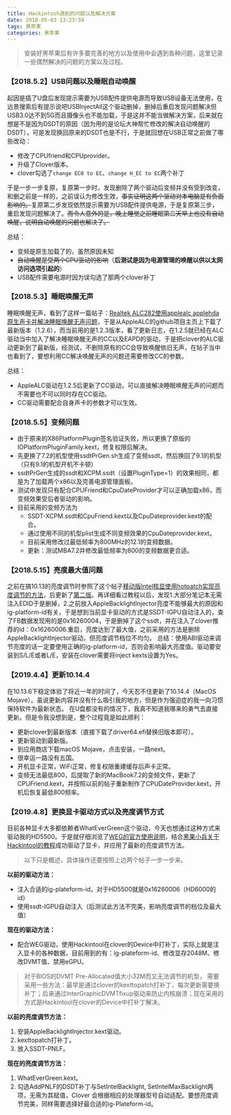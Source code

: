 ```yaml
---
title: Hackintosh遇到的问题以及解决方案
date: 2018-05-03 13:23:59
tags: 黑苹果
categories: 黑苹果
---
```

> 安装好黑苹果后有许多要完善的地方以及使用中会遇到各种问题，这里记录一些偶然解决的问题的方案以及过程。

### 【2018.5.2】USB问题以及睡眠自动唤醒

起因是插了U盘后发现提示需要为USB配件提供电源而导致USB设备无法使用，在远景搜索后有提示说吧USBInjectAll这个驱动删掉，删掉后重启发现问题解决但USB3.0达不到5G而且摄像头也不能加载，于是这并不能当做解决方案，后来就在想是不是因为DSDT的原因（因为用的是论坛大神帮忙修改的解决自动唤醒的DSDT），可是发现换回原来的DSDT也是不行，于是就回想在USB正常之前做了哪些改动：

- 修改了CPUfriend和CPUprovider。
- 升级了Clover版本。
- clover勾选了`change EC0 to EC`、`change H_EC to EC`两个补丁

于是一步一步复原，复原第一步时，发现删除了两个驱动后变频并没有受到改变，和删之前是一样的，之前误认为修改生效，<del>事实证明这两个驱动对本电脑是有负面影响的。</del>复原第二步发现依然提示需要为USB配件提供电源，于是复原第三步，重启发现问题解决了。<del>而令人意外的是，晚上睡觉之前睡眠第二天早上也没有自动唤醒，说明自动唤醒的问题也解决了。</del>

总结：

- 变频是原生加载了的，虽然原因未知
- <del>自动唤醒是受两个CPU驱动的影响</del>（**后测试是因为电源管理的唤醒以供以太网访问选项引起的**）
- USB配件需要电源时因为误勾选了那两个clover补丁

### 【2018.5.3】睡眠唤醒无声

睡眠唤醒无声，看到了这样一篇帖子：[Realtek ALC282使用applealc applehda原生声卡并解决睡眠唤醒无声问题](http://bbs.pcbeta.com/forum.php?mod=viewthread&tid=1783287&highlight=%CB%AF%C3%DF%BB%BD%D0%D1%CE%DE%C9%F9)，于是从AppleALC的github项目主页上下载了最新版本（1.2.6），而当前用的是1.2.3版本，看了更新日志，在1.2.5就已经在ALC驱动当中加入了解决睡眠唤醒无声的CC以及EAPD的驱动，于是把clover的ALC驱动更新到了最新版，经测试，不删除原有的CC会导致唤醒依旧无声，在帖子当中也看到了，要想利用CC解决唤醒无声的问题还需要修改CC的参数。

总结：

- AppleALC驱动在1.2.5后更新了CC驱动，可以直接解决睡眠唤醒无声的问题而不需要也不可以同时存在CC驱动。
- CC驱动需要配合自身声卡的参数才可以生效。

### 【2018.5.5】变频问题

- 由于原来的X86PlatformPlugin签名验证失败，所以更换了原版的IOPlatformPluginFamily.kext，修复权限后解决。
- 先更换了7.2的机型使用ssdtPrGen.sh生成了变频ssdt，然后换回了9.1的机型（只有9.1的机型开机不卡顿）
- ssdtPrGen生成的ssdt和XCPM.ssdt（设置PluginType=1）的效果相同，都是为了加载两个x86以及完善电源管理面板。
- 测试中发现只有配合CPUFriend和CpuDateProvider才可以正确加载x86，而变频效果受后者驱动的影响。
- 目前采用的变频方法为
	- SSDT-XCPM.ssdt和CpuFriend.kext以及CpuDateprovider.kext的配合。
	- 通过使用不同的机型plist生成不同变频效果的CpuDateprovider.kext。
	- 目前采用修改过最低频率为800MHz的12.1的变频数据。
	- 更新：测试MBA7.2并修改最低频率为800的变频数据更合适。

### 【2018.5.15】亮度最大值问题
之前在搞10.13的亮度调节时参照了这个帖子[移动版Intel核显使用hotpatch实现亮度调节的方法](http://bbs.pcbeta.com/forum.php?mod=viewthread&tid=1774672&highlight=%D2%C6%B6%AF)，后更新了[第二版](http://bbs.pcbeta.com/forum.php?mod=viewthread&tid=1783713)。再详细看过教程以后，发现1.大部分笔记本无需注入EDID于是删掉，2.之前放入AppleBacklightInjector亮度不能够最大的原因和ig-platform-id有关，于是想到当前显卡驱动的方式是SSDT-IGPU自动注入的，查了FB数据发现用的是0x16260004，于是删掉了这个ssdt，并在注入了clover推荐的id：0x16260006.重启，亮度达到了最大值，之前采用的方法是删除AppleBacklightInjector驱动，但亮度调节档位不均匀。
总结：使用ABI驱动来调节亮度的话一定要使用正确的ig-platform-id，否则会影响最大亮度值。驱动要安装到S/L/E或者L/E，安装在clover需要将inject kexts设置为Yes。

### 【2019.4.4】更新10.14.4
在10.13.6下稳定体验了将近一年的时间了，今天忍不住更新了10.14.4（MacOS Mojave）。虽说更新内容并没有什么吸引我的地方，但是作为强迫症的我一向习惯保持软件为最新状态。
在U盘都没有的情况下，我真不知道我哪来的勇气去直接更新。但是令我没想到是，整个过程竟是如此顺利：

- 更新clover到最新版本（直接下载了driver64.efi替换旧版本即可）。
- 更新驱动到最新版。
- 到应用商店下载macOS Mojave，点击安装，一路next。
- 很幸运一路没有五国。
- 开机显卡正常，WiFi正常，修复权限重建缓存后声卡正常。
- 变频无法最低800，后提取了新的MacBook7.2的变频文件，更新了CPUFriend.kext，并按照以前的帖子重新制作了CPUDateProvider.kext，开机后恢复最低800频率。

### 【2019.4.8】更换显卡驱动方式以及亮度调节方式
目前各种显卡大多都依赖者WhatEverGreen这个驱动，今天也想通过这种方式来驱动我的HD5500。于是就仔细浏览了[WEG的官方使用说明](https://github.com/acidanthera/WhateverGreen/blob/master/Manual/FAQ.IntelHD.cn.md)，结合[黑果小兵关于Hackintool的教程](http://bbs.pcbeta.com/viewthread-1794948-1-1.html)成功驱动了显卡，并应用了最新的亮度调节方法。
> 以下只是概述，具体操作还要按照上边两个帖子一步一步来。

**以前的驱动方法：**

- 注入合适的ig-plateform-id，对于HD5500就是0x16260006（HD6000的id）
- 使用ssdt-IGPU自动注入（后测试此方法不完美，影响亮度调节的档位及最大值）

**现在的驱动方法：**

- 配合WEG驱动，使用Hackintool在clover的Device中打补丁，实际上就是注入显卡的各种数据，目前用到的有：ig-plateform-id、修改显存2048M、修改DVMT值、禁用eGPU。

> 对于BIOS的DVMT Pre-Allocated值大小32M而又无法调节的机型， 需要采用一些方法：最早是通过clover的kexttopatch打补丁，每次更新需要换补丁；后来通过InterGraphicDVMTfixup驱动来防止内核崩溃；现在采用的方式是Hackintool在clover的Device中打补丁解决。

**以前的亮度调节方法：**

1. 安装AppleBacklightInjector.kext驱动。
2. kexttopatch打补丁。
3. 放入SSDT-PNLF。

**现在的亮度调节方法：**

1. WhatEverGreen.kext。
2. 勾选AddPNLF的DSDT补丁与SetIntelBacklight, SetIntelMaxBacklight两项，无需为其赋值，Clover 会根据相应的处理器型号自动适配。要想亮度调节完美，同样需要选择好最合适的ig-Plateform-id。